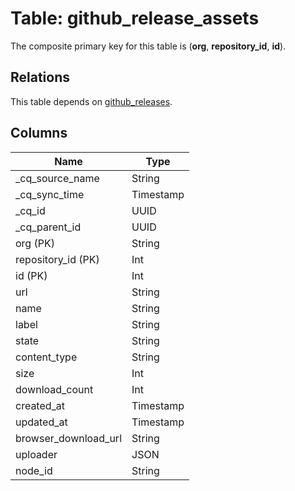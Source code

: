 # Table: github_release_assets

The composite primary key for this table is (**org**, **repository_id**, **id**).

## Relations

This table depends on [github_releases](github_releases.md).

## Columns

| Name          | Type          |
| ------------- | ------------- |
|_cq_source_name|String|
|_cq_sync_time|Timestamp|
|_cq_id|UUID|
|_cq_parent_id|UUID|
|org (PK)|String|
|repository_id (PK)|Int|
|id (PK)|Int|
|url|String|
|name|String|
|label|String|
|state|String|
|content_type|String|
|size|Int|
|download_count|Int|
|created_at|Timestamp|
|updated_at|Timestamp|
|browser_download_url|String|
|uploader|JSON|
|node_id|String|
